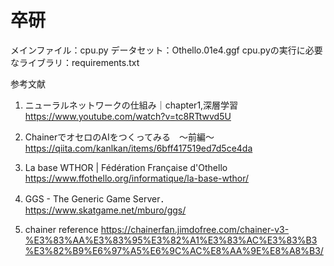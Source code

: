 # 卒研

メインファイル：cpu.py
データセット：Othello.01e4.ggf
cpu.pyの実行に必要なライブラリ：requirements.txt

参考文献
1.	ニューラルネットワークの仕組み｜chapter1,深層学習
https://www.youtube.com/watch?v=tc8RTtwvd5U

3.	ChainerでオセロのAIをつくってみる　～前編～
https://qiita.com/kanlkan/items/6bff417519ed7d5ce4da

4.	La base WTHOR | Fédération Française d'Othello
https://www.ffothello.org/informatique/la-base-wthor/

5.	GGS - The Generic Game Server．
https://www.skatgame.net/mburo/ggs/

6.  chainer reference
https://chainerfan.jimdofree.com/chainer-v3-%E3%83%AA%E3%83%95%E3%82%A1%E3%83%AC%E3%83%B3%E3%82%B9%E6%97%A5%E6%9C%AC%E8%AA%9E%E8%A8%B3/
